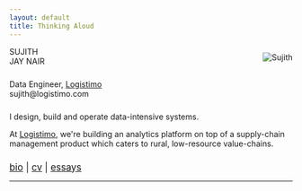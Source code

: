 ```yaml
---
layout: default
title: Thinking Aloud
---
```


<div class="col-md-3">
    <div id="picpad">
    <a href=""><img align="right" src ="https://pbs.twimg.com/profile_images/1044297926598696960/CD345Qsl_400x400.jpg" alt="Sujith" style=" margin-top: 10px; margin-left: 30px;"></a>
    </div>
</div>


<div class="col-md-offset-2 col-md-4">
      <div id="name">
	    <div class="semiboldtext">SUJITH</div>
	    <div class="boldtext">JAY NAIR</div>
      </div>
      <div id="title" style="margin-top: 1.5rem;">
        <div>Data Engineer, <a class="nodecor" href="http://logistimo.com/">Logistimo</a></div>
        <div id="email">sujith@logistimo.com</div>
      </div>
</div>

<div class="row">
  <div class ="col-md-offset-2 col-md-7">
    <div id="overview" style="margin-top: 1.5rem;">
	    <p>I design, build and operate data-intensive systems.</p>
	    <p>At <a href="http://logistimo.com">Logistimo</a>, we're building an analytics platform on top of a supply-chain management product which caters to rural, low-resource value-chains.</p>
	    <p></p>
    </div>
    <div style="margin-top: 1.5rem; font-size: 1.2em;"><a href="/about">bio</a> | <a href="cv.pdf">cv</a> | <a href="/essays">essays</a></div>
    <hr>
  </div> 
</div> 
